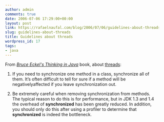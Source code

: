 ```yaml
---
author: admin
comments: true
date: 2006-07-06 17:29:00+00:00
layout: post
link: https://rafaelnaufal.com/blog/2006/07/06/guidelines-about-threads/
slug: guidelines-about-threads
title: Guidelines about threads
wordpress_id: 17
tags:
- java
---
```


From _[Bruce Eckel's Thinking in Java](http://mindview.net/Books/TIJ4)_ book, about [threads](http://en.wikipedia.org/wiki/Thread_%28computer_science%29):





  1. If you need to synchronize one method in a class, synchronize all of them. It’s often difficult to tell for sure if a method will be negativelyaffected if you leave synchronization out. 



  2. Be extremely careful when removing synchronization from methods. The typical reason to do this is for performance, but in JDK 1.3 and 1.4 the overhead of **synchronized** has been greatly reduced. In addition, you should only do this after using a profiler to determine that **synchronized** is indeed the bottleneck. 


